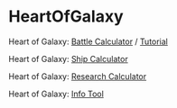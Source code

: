 # HeartOfGalaxy

Heart of Galaxy:
<a href="https://godlloyd.github.io/HeartOfGalaxy/HoG/Battlecalc.html">Battle Calculator</a> / 
<a href="https://godlloyd.github.io/HeartOfGalaxy/HoG/battlecalc_files/tutorial.png">Tutorial</a>

Heart of Galaxy:
<a href="https://godlloyd.github.io/HeartOfGalaxy/HoG/Shipcalc.html">Ship Calculator</a>

Heart of Galaxy:
<a href="https://godlloyd.github.io/HeartOfGalaxy/HoG/Researchcalc.html">Research Calculator</a>

Heart of Galaxy:
<a href="https://godlloyd.github.io/HeartOfGalaxy/HoG/InfoTool.html">Info Tool</a>
